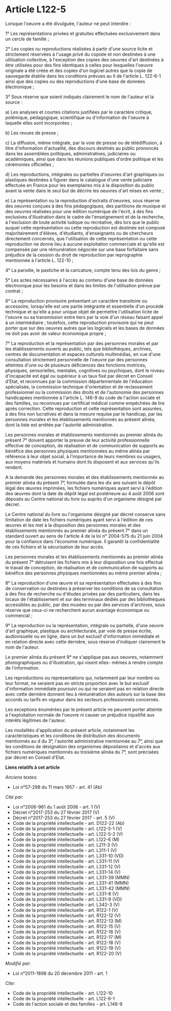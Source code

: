 # Article L122-5

Lorsque l'oeuvre a été divulguée, l'auteur ne peut interdire : 

1° Les représentations privées et gratuites effectuées exclusivement dans un cercle de famille ; 

2° Les copies ou reproductions réalisées à partir d'une source licite et strictement réservées à l'usage privé du copiste et
non destinées à une utilisation collective, à l'exception des copies des oeuvres d'art destinées à être utilisées pour des
fins identiques à celles pour lesquelles l'oeuvre originale a été créée et des copies d'un logiciel autres que la copie de
sauvegarde établie dans les conditions prévues au II de l'article L. 122-6-1 ainsi que des copies ou des reproductions d'une
base de données électronique ; 

3° Sous réserve que soient indiqués clairement le nom de l'auteur et la source : 

a) Les analyses et courtes citations justifiées par le caractère critique, polémique, pédagogique, scientifique ou
d'information de l'oeuvre à laquelle elles sont incorporées ; 

b) Les revues de presse ; 

c) La diffusion, même intégrale, par la voie de presse ou de télédiffusion, à titre d'information d'actualité, des discours
destinés au public prononcés dans les assemblées politiques, administratives, judiciaires ou académiques, ainsi que dans les
réunions publiques d'ordre politique et les cérémonies officielles ; 

d) Les reproductions, intégrales ou partielles d'oeuvres d'art graphiques ou plastiques destinées à figurer dans le catalogue
d'une vente judiciaire effectuée en France pour les exemplaires mis à la disposition du public avant la vente dans le seul
but de décrire les oeuvres d'art mises en vente ; 

e) La représentation ou la reproduction d'extraits d'oeuvres, sous réserve des oeuvres conçues à des fins pédagogiques, des
partitions de musique et des oeuvres réalisées pour une édition numérique de l'écrit, à des fins exclusives d'illustration
dans le cadre de l'enseignement et de la recherche, à l'exclusion de toute activité ludique ou récréative, dès lors que le
public auquel cette représentation ou cette reproduction est destinée est composé majoritairement d'élèves, d'étudiants,
d'enseignants ou de chercheurs directement concernés, que l'utilisation de cette représentation ou cette reproduction ne
donne lieu à aucune exploitation commerciale et qu'elle est compensée par une rémunération négociée sur une base forfaitaire
sans préjudice de la cession du droit de reproduction par reprographie mentionnée à l'article L. 122-10 ; 

4° La parodie, le pastiche et la caricature, compte tenu des lois du genre ; 

5° Les actes nécessaires à l'accès au contenu d'une base de données électronique pour les besoins et dans les limites de
l'utilisation prévue par contrat ; 

6° La reproduction provisoire présentant un caractère transitoire ou accessoire, lorsqu'elle est une partie intégrante et
essentielle d'un procédé technique et qu'elle a pour unique objet de permettre l'utilisation licite de l'oeuvre ou sa
transmission entre tiers par la voie d'un réseau faisant appel à un intermédiaire ; toutefois, cette reproduction provisoire
qui ne peut porter que sur des oeuvres autres que les logiciels et les bases de données ne doit pas avoir de valeur
économique propre ; 

7° La reproduction et la représentation par des personnes morales et par les établissements ouverts au public, tels que
bibliothèques, archives, centres de documentation et espaces culturels multimédias, en vue d'une consultation strictement
personnelle de l'oeuvre par des personnes atteintes d'une ou de plusieurs déficiences des fonctions motrices, physiques,
sensorielles, mentales, cognitives ou psychiques, dont le niveau d'incapacité est égal ou supérieur à un taux fixé par décret
en Conseil d'Etat, et reconnues par la commission départementale de l'éducation spécialisée, la commission technique
d'orientation et de reclassement professionnel ou la commission des droits et de l'autonomie des personnes handicapées
mentionnée à l'article L. 146-9 du code de l'action sociale et des familles, ou reconnues par certificat médical comme
empêchées de lire après correction. Cette reproduction et cette représentation sont assurées, à des fins non lucratives et
dans la mesure requise par le handicap, par les personnes morales et les établissements mentionnés au présent alinéa, dont la
liste est arrêtée par l'autorité administrative. 

Les personnes morales et établissements mentionnés au premier alinéa du présent 7° doivent apporter la preuve de leur
activité professionnelle effective de conception, de réalisation et de communication de supports au bénéfice des personnes
physiques mentionnées au même alinéa par référence à leur objet social, à l'importance de leurs membres ou usagers, aux
moyens matériels et humains dont ils disposent et aux services qu'ils rendent. 

A la demande des personnes morales et des établissements mentionnés au premier alinéa du présent 7°, formulée dans les dix
ans suivant le dépôt légal des œuvres imprimées, les fichiers numériques ayant servi à l'édition des œuvres dont la date de
dépôt légal est postérieure au 4 août 2006 sont déposés au Centre national du livre ou auprès d'un organisme désigné par
décret. 

Le Centre national du livre ou l'organisme désigné par décret conserve sans limitation de date les fichiers numériques ayant
servi à l'édition de ces œuvres et les met à la disposition des personnes morales et des établissements mentionnés au premier
alinéa du présent 7° dans un standard ouvert au sens de l'article 4 de la loi n° 2004-575 du 21 juin 2004 pour la confiance
dans l'économie numérique. Il garantit la confidentialité de ces fichiers et la sécurisation de leur accès. 

Les personnes morales et les établissements mentionnés au premier alinéa du présent 7° détruisent les fichiers mis à leur
disposition une fois effectué le travail de conception, de réalisation et de communication de supports au bénéfice des
personnes physiques mentionnées au même premier alinéa ; 

8° La reproduction d'une œuvre et sa représentation effectuées à des fins de conservation ou destinées à préserver les
conditions de sa consultation à des fins de recherche ou d'études privées par des particuliers, dans les locaux de
l'établissement et sur des terminaux dédiés par des bibliothèques accessibles au public, par des musées ou par des services
d'archives, sous réserve que ceux-ci ne recherchent aucun avantage économique ou commercial ; 

9° La reproduction ou la représentation, intégrale ou partielle, d'une oeuvre d'art graphique, plastique ou architecturale,
par voie de presse écrite, audiovisuelle ou en ligne, dans un but exclusif d'information immédiate et en relation directe
avec cette dernière, sous réserve d'indiquer clairement le nom de l'auteur. 

Le premier alinéa du présent 9° ne s'applique pas aux oeuvres, notamment photographiques ou d'illustration, qui visent elles-
mêmes à rendre compte de l'information. 

Les reproductions ou représentations qui, notamment par leur nombre ou leur format, ne seraient pas en stricte proportion
avec le but exclusif d'information immédiate poursuivi ou qui ne seraient pas en relation directe avec cette dernière donnent
lieu à rémunération des auteurs sur la base des accords ou tarifs en vigueur dans les secteurs professionnels concernés. 

Les exceptions énumérées par le présent article ne peuvent porter atteinte à l'exploitation normale de l'oeuvre ni causer un
préjudice injustifié aux intérêts légitimes de l'auteur. 

Les modalités d'application du présent article, notamment les caractéristiques et les conditions de distribution des
documents mentionnés au d du 3°, l'autorité administrative mentionnée au 7°, ainsi que les conditions de désignation des
organismes dépositaires et d'accès aux fichiers numériques mentionnés au troisième alinéa du 7°, sont précisées par décret en
Conseil d'Etat.

**Liens relatifs à cet article**

_Anciens textes_:

  - Loi n°57-298 du 11 mars 1957 - art. 41 (Ab)

_Cité par_:

  - Loi n°2006-961 du 1 août 2006 - art. 1 (V)
  - Décret n°2017-253 du 27 février 2017 (V)
  - Décret n°2017-253 du 27 février 2017 - art. 5 (V)
  - Code de la propriété intellectuelle - art. D122-22 (Ab)
  - Code de la propriété intellectuelle - art. L122-5-1 (V)
  - Code de la propriété intellectuelle - art. L122-5-2 (V)
  - Code de la propriété intellectuelle - art. L122-6 (M)
  - Code de la propriété intellectuelle - art. L211-3 (V)
  - Code de la propriété intellectuelle - art. L311-1 (V)
  - Code de la propriété intellectuelle - art. L331-10 (VD)
  - Code de la propriété intellectuelle - art. L331-11 (V)
  - Code de la propriété intellectuelle - art. L331-12 (V)
  - Code de la propriété intellectuelle - art. L331-14 (V)
  - Code de la propriété intellectuelle - art. L331-39 (MMN)
  - Code de la propriété intellectuelle - art. L331-41 (MMN)
  - Code de la propriété intellectuelle - art. L331-42 (MMN)
  - Code de la propriété intellectuelle - art. L331-8 (V)
  - Code de la propriété intellectuelle - art. L331-9 (VD)
  - Code de la propriété intellectuelle - art. L342-3 (V)
  - Code de la propriété intellectuelle - art. R122-1 (V)
  - Code de la propriété intellectuelle - art. R122-12 (V)
  - Code de la propriété intellectuelle - art. R122-13 (M)
  - Code de la propriété intellectuelle - art. R122-15 (V)
  - Code de la propriété intellectuelle - art. R122-16 (V)
  - Code de la propriété intellectuelle - art. R122-17 (M)
  - Code de la propriété intellectuelle - art. R122-18 (V)
  - Code de la propriété intellectuelle - art. R122-19 (V)
  - Code de la propriété intellectuelle - art. R122-20 (V)

_Modifié par_:

  - Loi n°2011-1898 du 20 décembre 2011 - art. 1

_Cite_:

  - Code de la propriété intellectuelle - art. L122-10
  - Code de la propriété intellectuelle - art. L122-6-1
  - Code de l'action sociale et des familles - art. L146-9
